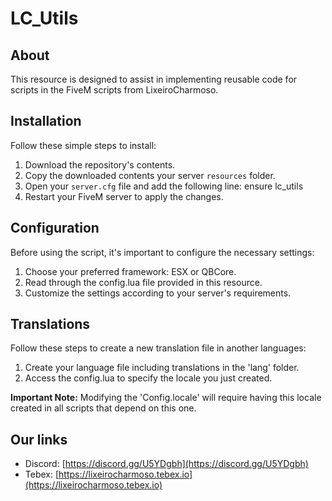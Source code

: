 # LC_Utils

## About
This resource is designed to assist in implementing reusable code for scripts in the FiveM scripts from LixeiroCharmoso.

## Installation
Follow these simple steps to install:

1. Download the repository's contents.
2. Copy the downloaded contents your server `resources` folder.
3. Open your `server.cfg` file and add the following line: ensure lc_utils
4. Restart your FiveM server to apply the changes.

## Configuration
Before using the script, it's important to configure the necessary settings:

1. Choose your preferred framework: ESX or QBCore.
2. Read through the config.lua file provided in this resource.
3. Customize the settings according to your server's requirements.

## Translations
Follow these steps to create a new translation file in another languages:

1. Create your language file including translations in the 'lang' folder.
2. Access the config.lua to specify the locale you just created.

**Important Note:** Modifying the 'Config.locale' will require having this locale created in all scripts that depend on this one.

## Our links
- Discord: [https://discord.gg/U5YDgbh](https://discord.gg/U5YDgbh)
- Tebex: [https://lixeirocharmoso.tebex.io](https://lixeirocharmoso.tebex.io)